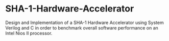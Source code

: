 # SHA-1-Hardware-Accelerator
Design and Implementation of a SHA-1 Hardware Accelerator using System Verilog and C in order to benchmark overall software performance on an Intel Nios II processor.
